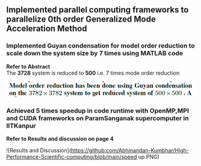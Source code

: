 ## Implemented parallel computing frameworks to parallelize 0th order Generalized Mode Acceleration Method
### Implemented Guyan condensation for model order reduction to scale down the system size by 7 times using MATLAB code  
**Refer to Abstract**  
The **3728** system is reduced to **500** i.e. 7 times mode order reduction

![Abstract](https://github.com/Abhinandan-Kumbhar/High-Performance-Scientific-computing/blob/main/abstract.PNG)

### Achieved 5 times speedup in code runtime with OpenMP,MPI and CUDA frameworks on ParamSanganak supercomputer in IITKanpur  
**Refer to Results and discussion on page 4**  

![Results and Discussion](https://github.com/Abhinandan-Kumbhar/High-Performance-Scientific-computing/blob/main/speed up.PNG)
